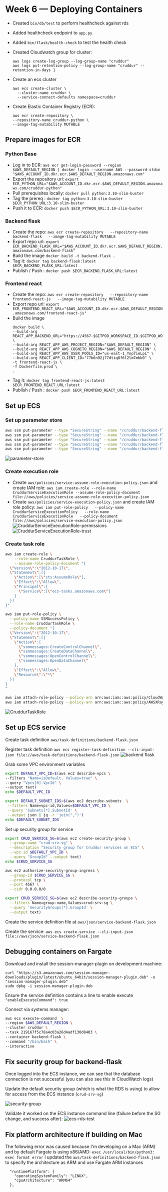 # Week 6 — Deploying Containers

- Created `bin/db/test` to perform healthcheck against rds
- Added healthcheck endpoint to `app.py`
- Added `bin/flask/health-check` to test the health check
- Created Cloudwatch group for cluster:
  ```
  aws logs create-log-group --log-group-name "cruddur"
  aws logs put-retention-policy --log-group-name "cruddur" --retention-in-days 1
  ```
- Create an ecs cluster

  ```
  aws ecs create-cluster \
    --cluster-name cruddur \
    --service-connect-defaults namespace=cruddur
  ```

- Create Elastic Container Registry (ECR):

  ```
  aws ecr create-repository \
  --repository-name cruddur-python \
  --image-tag-mutability MUTABLE
  ```

## Prepare images for ECR

### Python Base

- Log in to ECR: `aws ecr get-login-password --region $AWS_DEFAULT_REGION | docker login --username AWS --password-stdin "$AWS_ACCOUNT_ID.dkr.ecr.$AWS_DEFAULT_REGION.amazonaws.com"`
- Export the repository url: `export ECR_PYTHON_URL="$AWS_ACCOUNT_ID.dkr.ecr.$AWS_DEFAULT_REGION.amazonaws.com/cruddur-python"`
- Pull prerequisites locally: `docker pull python:3.10-slim-buster`
- Tag the prereq : `docker tag python:3.10-slim-buster $ECR_PYTHON_URL:3.10-slim-buster`
- Push it to ECR: `docker push $ECR_PYTHON_URL:3.10-slim-buster`

### Backend flask

- Create the repo: `aws ecr create-repository   --repository-name backend-flask   --image-tag-mutability MUTABLE`
- Export repo url: `export ECR_BACKEND_FLASK_URL="$AWS_ACCOUNT_ID.dkr.ecr.$AWS_DEFAULT_REGION.amazonaws.com/backend-flask"`
- Build the image `docker build -t backend-flask .`
- Tag it: `docker tag backend-flask:latest $ECR_BACKEND_FLASK_URL:latest`
- Publish / Push : `docker push $ECR_BACKEND_FLASK_URL:latest`

### Frontend react

- Create the repo: `aws ecr create-repository   --repository-name frontend-react-js   --image-tag-mutability MUTABLE`
- Export repo url: `export ECR_FRONTEND_REACT_URL="$AWS_ACCOUNT_ID.dkr.ecr.$AWS_DEFAULT_REGION.amazonaws.com/frontend-react-js"`
- Build the image
  ```
  docker build \
  --build-arg REACT_APP_BACKEND_URL="https://4567-$GITPOD_WORKSPACE_ID.$GITPOD_WORKSPACE_CLUSTER_HOST" \
  --build-arg REACT_APP_AWS_PROJECT_REGION="$AWS_DEFAULT_REGION" \
  --build-arg REACT_APP_AWS_COGNITO_REGION="$AWS_DEFAULT_REGION" \
  --build-arg REACT_APP_AWS_USER_POOLS_ID="us-east-1_Ynp7ieLpL" \
  --build-arg REACT_APP_CLIENT_ID="77b6n92j77dtiq8f6l2lm7mbb0" \
  -t frontend-react-js \
  -f Dockerfile.prod \
  .
  ```
- Tag it: `docker tag frontend-react-js:latest $ECR_FRONTEND_REACT_URL:latest`
- Publish / Push : `docker push $ECR_FRONTEND_REACT_URL:latest`

## Set up ECS

### Set up parameter store

```sh
aws ssm put-parameter --type "SecureString" --name "/cruddur/backend-flask/AWS_ACCESS_KEY_ID" --value $AWS_ACCESS_KEY_ID
aws ssm put-parameter --type "SecureString" --name "/cruddur/backend-flask/AWS_SECRET_ACCESS_KEY" --value $AWS_SECRET_ACCESS_KEY
aws ssm put-parameter --type "SecureString" --name "/cruddur/backend-flask/CONNECTION_URL" --value $PROD_CONNECTION_URL
aws ssm put-parameter --type "SecureString" --name "/cruddur/backend-flask/ROLLBAR_ACCESS_TOKEN" --value $ROLLBAR_ACCESS_TOKEN
aws ssm put-parameter --type "SecureString" --name "/cruddur/backend-flask/OTEL_EXPORTER_OTLP_HEADERS" --value "x-honeycomb-team=$HONEYCOMB_API_KEY"
```

![parameter-store](assets/wk6/parameter-store.png)

### Create execution role

- Create `aws/policies/service-assume-role-execution-policy.json` and create IAM role: `aws iam create-role --role-name CruddurServiceExecutionRole --assume-role-policy-document file://aws/policies/service-assume-role-execution-policy.json`
- Create `aws/policies/service-execution-policy.json` and create IAM role policy: `aws iam put-role-policy   --policy-name CruddurServiceExecutionPolicy   --role-name CruddurServiceExecutionRole   --policy-document file://aws/policies/service-execution-policy.json`
  ![CruddurServiceExecutionRole-permissions](assets/wk6/CruddurServiceExecutionRole-permissions.png)
  ![CruddurServiceExecutionRole-trust](assets/wk6/CruddurServiceExecutionRole-trust.png)

### Create task role

```sh
aws iam create-role \
    --role-name CruddurTaskRole \
    --assume-role-policy-document "{
  \"Version\":\"2012-10-17\",
  \"Statement\":[{
    \"Action\":[\"sts:AssumeRole\"],
    \"Effect\":\"Allow\",
    \"Principal\":{
      \"Service\":[\"ecs-tasks.amazonaws.com\"]
    }
  }]
}"

aws iam put-role-policy \
  --policy-name SSMAccessPolicy \
  --role-name CruddurTaskRole \
  --policy-document "{
  \"Version\":\"2012-10-17\",
  \"Statement\":[{
    \"Action\":[
      \"ssmmessages:CreateControlChannel\",
      \"ssmmessages:CreateDataChannel\",
      \"ssmmessages:OpenControlChannel\",
      \"ssmmessages:OpenDataChannel\"
    ],
    \"Effect\":\"Allow\",
    \"Resource\":\"*\"
  }]
}
"

aws iam attach-role-policy --policy-arn arn:aws:iam::aws:policy/CloudWatchFullAccess --role-name CruddurTaskRole
aws iam attach-role-policy --policy-arn arn:aws:iam::aws:policy/AWSXRayDaemonWriteAccess --role-name CruddurTaskRole
```

![CruddurTaskRole](assets/wk6/CruddurTaskRole.png)

## Set up ECS service

Create task definition `aws/task-definitions/backend-flask.json`

Register task definition `aws ecs register-task-definition --cli-input-json file://aws/task-definitions/backend-flask.json`
![backend flask](assets/wk6/task-def-backend-flask.png)

Grab some VPC environment variables

```sh
export DEFAULT_VPC_ID=$(aws ec2 describe-vpcs \
--filters "Name=isDefault, Values=true" \
--query "Vpcs[0].VpcId" \
--output text)
echo $DEFAULT_VPC_ID

export DEFAULT_SUBNET_IDS=$(aws ec2 describe-subnets  \
 --filters Name=vpc-id,Values=$DEFAULT_VPC_ID \
 --query 'Subnets[*].SubnetId' \
 --output json | jq -r 'join(",")')
echo $DEFAULT_SUBNET_IDS
```

Set up security group for service

```sh
export CRUD_SERVICE_SG=$(aws ec2 create-security-group \
  --group-name "crud-srv-sg" \
  --description "Security group for Cruddur services on ECS" \
  --vpc-id $DEFAULT_VPC_ID \
  --query "GroupId" --output text)
echo $CRUD_SERVICE_SG

aws ec2 authorize-security-group-ingress \
  --group-id $CRUD_SERVICE_SG \
  --protocol tcp \
  --port 4567 \
  --cidr 0.0.0.0/0

export CRUD_SERVICE_SG=$(aws ec2 describe-security-groups \
  --filters Name=group-name,Values=crud-srv-sg \
  --query 'SecurityGroups[*].GroupId' \
  --output text)
```

Create the service definition file at `aws/json/service-backend-flask.json`

Create the service: `aws ecs create-service --cli-input-json file://aws/json/service-backend-flask.json`

## Debugging containers on Fargate

Download and install the session-manager-plugin on development machine:
```
curl "https://s3.amazonaws.com/session-manager-downloads/plugin/latest/ubuntu_64bit/session-manager-plugin.deb" -o "session-manager-plugin.deb"
sudo dpkg -i session-manager-plugin.deb
```

Ensure the service definition contains a line to enable execute `"enableExecuteCommand": true`

Connect via systems manager:

```sh
aws ecs execute-command  \
--region $AWS_DEFAULT_REGION \
--cluster cruddur \
--task 219167f5c78a4c03a26d4adf130d8403 \
--container backend-flask \
--command "/bin/bash" \
--interactive
```

## Fix security group for backend-flask
Once logged into the ECS instance, we can see that the database connection is not successful (you can also see this in CloudWatch logs)

Update the default security group (which is what the RDS is using) to allow for access from the ECS instance (`crud-srv-sg`)

![security-group](assets/wk6/inbound-rules-backend-to-pgsql.png)

Validate it worked on the ECS instance command line (failure before the SG change, and success after):
![ecs-rds-test](assets/wk6/rds-test-before-after-sg-change.png)


## Fix platform architecture if building on Mac

The following error was caused because I'm developing on a Mac (ARM) and by default Fargate is using x86/AMD: `exec /usr/local/bin/python3: exec format error`
I updated the `aws/task-definitions/backend-flask.json` to specify the architecture as ARM and use Fargate ARM instances

```
  "runtimePlatform": {
    "operatingSystemFamily": "LINUX",
    "cpuArchitecture": "ARM64"
  },
```
